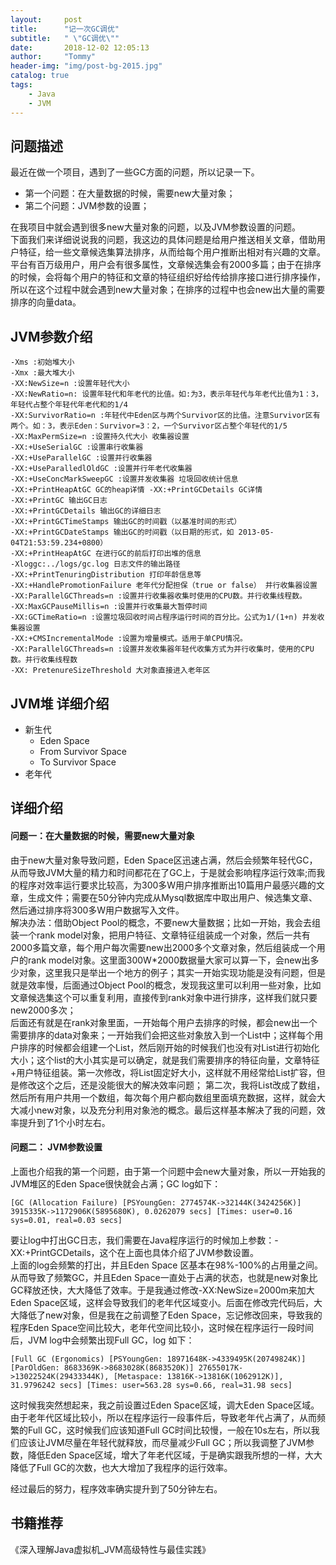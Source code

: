 ```yaml
---
layout:     post
title:      "记一次GC调优"
subtitle:   " \"GC调优\""
date:       2018-12-02 12:05:13
author:     "Tommy"
header-img: "img/post-bg-2015.jpg"
catalog: true
tags:
    - Java
    - JVM
---
```


## 问题描述
最近在做一个项目，遇到了一些GC方面的问题，所以记录一下。
- 第一个问题：在大量数据的时候，需要new大量对象；
- 第二个问题：JVM参数的设置；

在我项目中就会遇到很多new大量对象的问题，以及JVM参数设置的问题。<br/>
下面我们来详细说说我的问题，我这边的具体问题是给用户推送相关文章，借助用户特征，给一些文章候选集算法排序，从而给每个用户推断出相对有兴趣的文章。平台有百万级用户，用户会有很多属性，文章候选集会有2000多篇；由于在排序的时候，会将每个用户的特征和文章的特征组织好给传给排序接口进行排序操作，所以在这个过程中就会遇到new大量对象；在排序的过程中也会new出大量的需要排序的向量data。

## JVM参数介绍
```
-Xms :初始堆大小
-Xmx :最大堆大小 
-XX:NewSize=n :设置年轻代大小 
-XX:NewRatio=n: 设置年轻代和年老代的比值。如:为3，表示年轻代与年老代比值为1：3，年轻代占整个年轻代年老代和的1/4 
-XX:SurvivorRatio=n :年轻代中Eden区与两个Survivor区的比值。注意Survivor区有两个。如：3，表示Eden：Survivor=3：2，一个Survivor区占整个年轻代的1/5 
-XX:MaxPermSize=n :设置持久代大小 收集器设置 
-XX:+UseSerialGC :设置串行收集器 
-XX:+UseParallelGC :设置并行收集器 
-XX:+UseParalledlOldGC :设置并行年老代收集器 
-XX:+UseConcMarkSweepGC :设置并发收集器 垃圾回收统计信息 
-XX:+PrintHeapAtGC GC的heap详情 -XX:+PrintGCDetails GC详情 
-XX:+PrintGC 输出GC日志
-XX:+PrintGCDetails 输出GC的详细日志
-XX:+PrintGCTimeStamps 输出GC的时间戳（以基准时间的形式）
-XX:+PrintGCDateStamps 输出GC的时间戳（以日期的形式，如 2013-05-04T21:53:59.234+0800）
-XX:+PrintHeapAtGC 在进行GC的前后打印出堆的信息
-Xloggc:../logs/gc.log 日志文件的输出路径
-XX:+PrintTenuringDistribution 打印年龄信息等 
-XX:+HandlePromotionFailure 老年代分配担保（true or false） 并行收集器设置 
-XX:ParallelGCThreads=n :设置并行收集器收集时使用的CPU数。并行收集线程数。 
-XX:MaxGCPauseMillis=n :设置并行收集最大暂停时间 
-XX:GCTimeRatio=n :设置垃圾回收时间占程序运行时间的百分比。公式为1/(1+n) 并发收集器设置 
-XX:+CMSIncrementalMode :设置为增量模式。适用于单CPU情况。 
-XX:ParallelGCThreads=n :设置并发收集器年轻代收集方式为并行收集时，使用的CPU数。并行收集线程数
-XX: PretenureSizeThreshold 大对象直接进入老年区
```

## JVM堆 详细介绍
- 新生代
  - Eden Space
  - From Survivor Space
  - To Survivor Space
- 老年代

## 详细介绍
#### 问题一：在大量数据的时候，需要new大量对象
由于new大量对象导致问题，Eden Space区迅速占满，然后会频繁年轻代GC，从而导致JVM大量的精力和时间都花在了GC上，于是就会影响程序运行效率;而我的程序对效率运行要求比较高，为300多W用户排序推断出10篇用户最感兴趣的文章，生成文件；需要在50分钟内完成从Mysql数据库中取出用户、候选集文章、然后通过排序将300多W用户数据写入文件。<br/>
解决办法：借助Object Pool的概念，不要new大量数据；比如一开始，我会去组装一个rank model对象，把用户特征、文章特征组装成一个对象，然后一共有2000多篇文章，每个用户每次需要new出2000多个文章对象，然后组装成一个用户的rank model对象。这里面300W*2000数据量大家可以算一下，会new出多少对象，这里我只是举出一个地方的例子；其实一开始实现功能是没有问题，但是就是效率慢，后面通过Object Pool的概念，发现我这里可以利用一些对象，比如文章候选集这个可以重复利用，直接传到rank对象中进行排序，这样我们就只要new2000多次；<br/>
后面还有就是在rank对象里面，一开始每个用户去排序的时候，都会new出一个需要排序的data对象来；一开始我们会把这些对象放入到一个List中；这样每个用户排序的时候都会组建一个List，然后刚开始的时候我们也没有对List进行初始化大小；这个list的大小其实是可以确定，就是我们需要排序的特征向量，文章特征+用户特征组装。第一次修改，将List固定好大小，这样就不用经常给List扩容，但是修改这个之后，还是没能很大的解决效率问题；
第二次，我将List改成了数组，然后所有用户共用一个数组，每次每个用户都向数组里面填充数据，这样，就会大大减小new对象，以及充分利用对象池的概念。最后这样基本解决了我的问题，效率提升到了1个小时左右。

#### 问题二： JVM参数设置
上面也介绍我的第一个问题，由于第一个问题中会new大量对象，所以一开始我的JVM堆区的Eden Space很快就会占满；GC log如下：
```
[GC (Allocation Failure) [PSYoungGen: 2774574K->32144K(3424256K)] 3915335K->1172906K(5895680K), 0.0262079 secs] [Times: user=0.16 sys=0.01, real=0.03 secs]
```
要让log中打出GC日志，我们需要在Java程序运行的时候加上参数：-XX:+PrintGCDetails，这个在上面也具体介绍了JVM参数设置。<br/>
上面的log会频繁的打出，并且Eden Space 区基本在98%-100%的占用量之间。从而导致了频繁GC，并且Eden Space一直处于占满的状态，也就是new对象比GC释放还快，大大降低了效率。于是我通过修改-XX:NewSize=2000m来加大Eden Space区域，这样会导致我们的老年代区域变小。后面在修改完代码后，大大降低了new对象，但是我在之前调整了Eden Space，忘记修改回来，导致我的程序Eden Space空间比较大，老年代空间比较小，这时候在程序运行一段时间后，JVM log中会频繁出现Full GC，log 如下：
```
[Full GC (Ergonomics) [PSYoungGen: 18971648K->4339495K(20749824K)] [ParOldGen: 8683369K->8683028K(8683520K)] 27655017K->13022524K(29433344K), [Metaspace: 13816K->13816K(1062912K)], 31.9796242 secs] [Times: user=563.28 sys=0.66, real=31.98 secs]
```
这时候我突然想起来，我之前设置过Eden Space区域，调大Eden Space区域。由于老年代区域比较小，所以在程序运行一段事件后，导致老年代占满了，从而频繁的Full GC，这时候我们应该知道Full GC时间比较慢，一般在10s左右，所以我们应该让JVM尽量在年轻代就释放，而尽量减少Full GC；所以我调整了JVM参数，降低Eden Space区域，增大了年老代区域，于是确实跟我所想的一样，大大降低了Full GC的次数，也大大增加了我程序的运行效率。<br/>

经过最后的努力，程序效率确实提升到了50分钟左右。


## 书籍推荐
《深入理解Java虚拟机_JVM高级特性与最佳实践》
